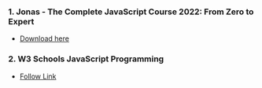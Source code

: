### **1. Jonas - The Complete JavaScript Course 2022: From Zero to Expert**
- [Download here](https://drive.google.com/drive/folders/10RNv0WNwppZW1gUsd6E3yph3zFb3GxHw?usp=sharing)

### **2. W3 Schools JavaScript Programming**
- [Follow Link](https://www.w3schools.com/js/default.asp)

